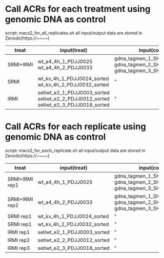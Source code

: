 # Call ACRs for each treatment using genomic DNA as control

script: macs2_for_all_replicates.sh
all input/output data are stored in Zenodo(https://~~~~)

| treat  | input(treat)  | input(control) |  output  |
|---|---|---|---|
| SRMI+IRMI  | wt_a4_4h_1_PDJJ0025 <br> wt_a4_4h_2_PDJJ0033 | gdna_tagmen_1_SHXF032G_sorted <br> gdna_tagmen_2_SHXF032H_sorted <br> gdna_tagmen_3_SHXF032I_sorted | wt_a4_4h |
| SRMI |  wt_kv_4h_1_PDJJ0024_sorted <br> wt_kv_4h_2_PDJJ0032_sorted |  " | wt_kv_4h |
| IRMI  | setiwt_e2_1_PDJJ0003_sorted <br> setiwt_e2_2_PDJJ0012_sorted <br> setiwt_e2_3_PDJJ0018_sorted | " | setiwt_e2 |

# Call ACRs for each replicate using genomic DNA as control

script: macs2_for_each_replicate.sh
all input/output data are stored in Zenodo(https://~~~~)

| treat  | input(treat)  | input(control) |  output  |
|---|---|---|---|
| SRMI+IRMI rep1 | wt_a4_4h_1_PDJJ0025 | gdna_tagmen_1_SHXF032G_sorted <br> gdna_tagmen_2_SHXF032H_sorted <br> gdna_tagmen_3_SHXF032I_sorted | wt_a4_4h_1 |
| SRMI+IRMI rep2 | wt_a4_4h_2_PDJJ0033 | gdna_tagmen_1_SHXF032G_sorted <br> gdna_tagmen_2_SHXF032H_sorted <br> gdna_tagmen_3_SHXF032I_sorted | wt_a4_4h_2 |
| SRMI rep1 |  wt_kv_4h_1_PDJJ0024_sorted |  " | wt_kv_4h_1 |
| SRMI rep1 |  wt_kv_4h_2_PDJJ0032_sorted |  " | wt_kv_4h_2 |
| IRMI rep1 | setiwt_e2_1_PDJJ0003_sorted | " | setiwt_wt_1 |
| IRMI rep2 | setiwt_e2_2_PDJJ0012_sorted | " | setiwt_wt_2 |
| IRMI rep3 | setiwt_e2_3_PDJJ0018_sorted | " | setiwt_wt_3 |
